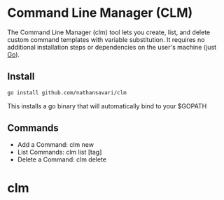 # Command Line Manager (CLM)

The Command Line Manager (clm) tool lets you create, list, and delete custom command templates with variable substitution. It requires no additional installation steps or dependencies on the user's machine (just [Go](https://go.dev/)).

## Install

```bash
go install github.com/nathansavari/clm
```

This installs a go binary that will automatically bind to your $GOPATH

## Commands

- Add a Command: clm new
- List Commands: clm list [tag]
- Delete a Command: clm delete
# clm
